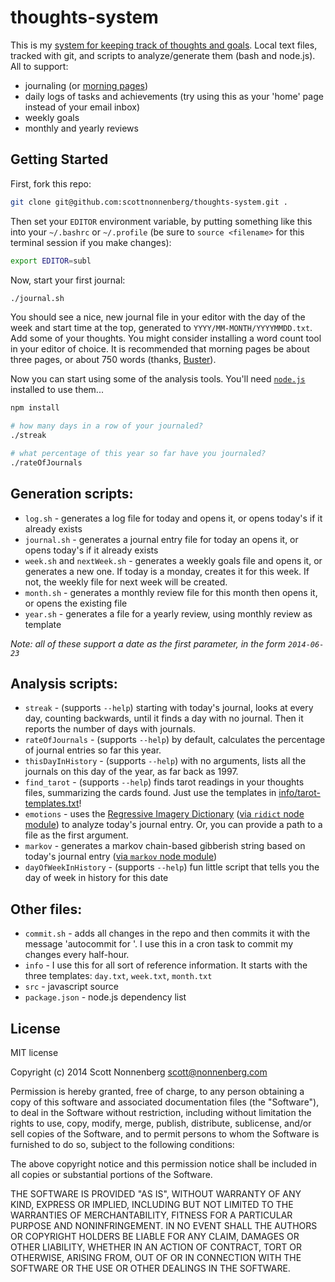 # thoughts-system

This is my [system for keeping track of thoughts and goals](https://blog.scottnonnenberg.com/resolutions-and-systems/). Local text files, tracked with git, and scripts to analyze/generate them (bash and node.js). All to support:

* journaling (or [morning pages](http://www.theguardian.com/lifeandstyle/2014/oct/03/morning-pages-change-your-life-oliver-burkeman))
* daily logs of tasks and achievements (try using this as your 'home' page instead of your email inbox)
* weekly goals
* monthly and yearly reviews

## Getting Started

First, fork this repo:

```bash
git clone git@github.com:scottnonnenberg/thoughts-system.git .
```

Then set your `EDITOR` environment variable, by putting something like this into your `~/.bashrc` or `~/.profile` (be sure to `source <filename>` for this terminal session if you make changes):

```bash
export EDITOR=subl
```

Now, start your first journal:

```bash
./journal.sh
```

You should see a nice, new journal file in your editor with the day of the week and start time at the top, generated to `YYYY/MM-MONTH/YYYYMMDD.txt`. Add some of your thoughts. You might consider installing a word count tool in your editor of choice. It is recommended that morning pages be about three pages, or about 750 words (thanks, [Buster](http://www.forbes.com/sites/jasonoberholtzer/2011/03/30/internet-transparency-a-chat-with-buster-benson/)).

Now you can start using some of the analysis tools. You'll need [`node.js`](http://nodejs.org/) installed to use them...

```bash
npm install

# how many days in a row of your journaled?
./streak

# what percentage of this year so far have you journaled?
./rateOfJournals
```

## Generation scripts:

* `log.sh` - generates a log file for today and opens it, or opens today's if it already exists
* `journal.sh` - generates a journal entry file for today an opens it, or opens today's if it already exists
* `week.sh` and `nextWeek.sh` - generates a weekly goals file and opens it, or generates a new one. If today is a monday, creates it for this week. If not, the weekly file for next week will be created.
* `month.sh` - generates a monthly review file for this month then opens it, or opens the existing file
* `year.sh` - generates a file for a yearly review, using monthly review as template

_Note: all of these support a date as the first parameter, in the form `2014-06-23`_

## Analysis scripts:
* `streak` - (supports `--help`) starting with today's journal, looks at every day, counting backwards, until it finds a day with no journal. Then it reports the number of days with journals.
* `rateOfJournals` - (supports `--help`) by default, calculates the percentage of journal entries so far this year.
* `thisDayInHistory` - (supports `--help`) with no arguments, lists all the journals on this day of the year, as far back as 1997.
* `find_tarot` - (supports `--help`) finds tarot readings in your thoughts files, summarizing the cards found. Just use the templates in [info/tarot-templates.txt](https://github.com/scottnonnenberg/thoughts-system/blob/main/info/tarot-templates.txt)!
* `emotions` - uses the [Regressive Imagery Dictionary](http://enjoymentland.com/2010/01/11/the-regressive-imagery-dictionary/) ([via `ridict` node module](https://github.com/frankamp/node-ridict)) to analyze today's journal entry. Or, you can provide a path to a file as the first argument.
* `markov` - generates a markov chain-based gibberish string based on today's journal entry ([via `markov` node module](https://github.com/substack/node-markov))
* `dayOfWeekInHistory` - (supports `--help`) fun little script that tells you the day of week in history for this date

## Other files:

* `commit.sh` - adds all changes in the repo and then commits it with the message 'autocommit for <date>'. I use this in a cron task to commit my changes every half-hour.
* `info` - I use this for all sort of reference information. It starts with the three templates: `day.txt`, `week.txt`, `month.txt`
* `src` - javascript source
* `package.json` - node.js dependency list

## License

MIT license

Copyright (c) 2014 Scott Nonnenberg <scott@nonnenberg.com>

Permission is hereby granted, free of charge, to any person obtaining a copy of this software and
associated documentation files (the "Software"), to deal in the Software without restriction,
including without limitation the rights to use, copy, modify, merge, publish, distribute,
sublicense, and/or sell copies of the Software, and to permit persons to whom the Software is
furnished to do so, subject to the following conditions:

The above copyright notice and this permission notice shall be included in all copies or
substantial portions of the Software.

THE SOFTWARE IS PROVIDED "AS IS", WITHOUT WARRANTY OF ANY KIND, EXPRESS OR IMPLIED, INCLUDING BUT
NOT LIMITED TO THE WARRANTIES OF MERCHANTABILITY, FITNESS FOR A PARTICULAR PURPOSE AND
NONINFRINGEMENT. IN NO EVENT SHALL THE AUTHORS OR COPYRIGHT HOLDERS BE LIABLE FOR ANY CLAIM,
DAMAGES OR OTHER LIABILITY, WHETHER IN AN ACTION OF CONTRACT, TORT OR OTHERWISE, ARISING FROM, OUT
OF OR IN CONNECTION WITH THE SOFTWARE OR THE USE OR OTHER DEALINGS IN THE SOFTWARE.

